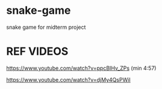 # snake-game

snake game for midterm project

# REF VIDEOS

https://www.youtube.com/watch?v=ppcBIHv_ZPs (min 4:57)





https://www.youtube.com/watch?v=djMy4QsPWiI
